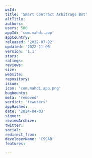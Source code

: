 ```yaml
---
wsId: 
title: 'Smart Contract Arbitrage Bot'
altTitle: 
authors: 
users: 500
appId: 'com.mahdi.app'
appCountry: 
released: '2022-07-02'
updated: '2022-11-06'
version: '1.1'
stars: 
ratings: 
reviews: 
size: 
website: 
repository: 
issue: 
icon: 'com.mahdi.app.png'
bugbounty: 
meta: 'removed'
verdict: 'fewusers'
appHashes: 
date: '2024-04-03'
signer: 
reviewArchive: 
twitter: 
social: 
redirect_from: 
developerName: 'CSCAB'
features: 

---
```



